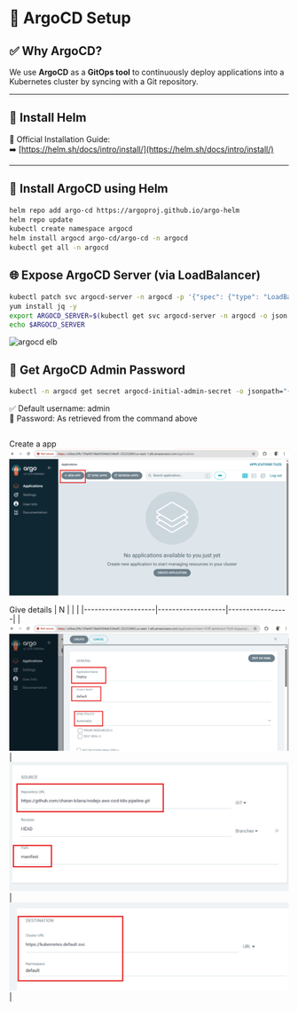 # 🚀 ArgoCD Setup

## ✅ Why ArgoCD?

We use **ArgoCD** as a **GitOps tool** to continuously deploy applications into a Kubernetes cluster by syncing with a Git repository.

---

## 🧰 Install Helm

📖 Official Installation Guide:  
➡️ [https://helm.sh/docs/intro/install/](https://helm.sh/docs/intro/install/)

---

## 🔧 Install ArgoCD using Helm

```bash
helm repo add argo-cd https://argoproj.github.io/argo-helm
helm repo update
kubectl create namespace argocd
helm install argocd argo-cd/argo-cd -n argocd
kubectl get all -n argocd
```

## 🌐 Expose ArgoCD Server (via LoadBalancer)

```bash
kubectl patch svc argocd-server -n argocd -p '{"spec": {"type": "LoadBalancer"}}'
yum install jq -y
export ARGOCD_SERVER=$(kubectl get svc argocd-server -n argocd -o json | jq --raw-output '.status.loadBalancer.ingress[0].hostname')
echo $ARGOCD_SERVER
```
![argocd elb](docs/argocd_command.png)

## 🔐 Get ArgoCD Admin Password
```bash
kubectl -n argocd get secret argocd-initial-admin-secret -o jsonpath="{.data.password}" | base64 -d
```
✅ Default username: admin  
🔐 Password: As retrieved from the command above  

## 
Create a app
![New app](docs/assets/argo_new_app.png)

Give details
| N |  |  |
|--------------------|-------------------|-----------------|
| ![D1](assets/argo1.png) | ![D2](assets/argo2.png) | ![D3](assets/argo3.png) |







